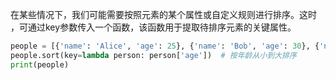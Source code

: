 
在某些情况下，我们可能需要按照元素的某个属性或自定义规则进行排序。这时 ，可通过key参数传入一个函数，该函数用于提取待排序元素的关键属性。

```Python
people = [{'name': 'Alice', 'age': 25}, {'name': 'Bob', 'age': 30}, {'name': 'Charlie', 'age': 20}]
people.sort(key=lambda person: person['age'])  # 按年龄从小到大排序
print(people)
```